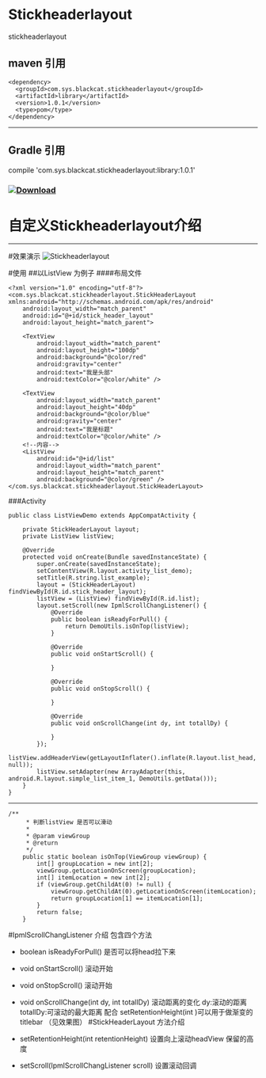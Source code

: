 # Stickheaderlayout
stickheaderlayout

## maven 引用
```
<dependency>
  <groupId>com.sys.blackcat.stickheaderlayout</groupId>
  <artifactId>library</artifactId>
  <version>1.0.1</version>
  <type>pom</type>
</dependency>
```
-------------------
## Gradle 引用
compile 'com.sys.blackcat.stickheaderlayout:library:1.0.1'

### [ ![Download](https://api.bintray.com/packages/yang747046912/maven/StickHeaderLayout/images/download.svg) ](https://bintray.com/yang747046912/maven/StickHeaderLayout/_latestVersion)

# 自定义Stickheaderlayout介绍

---------------
#效果演示
![Stickheaderlayout](https://raw.githubusercontent.com/yang747046912/Stickheaderlayout/master/image/pp.gif)

#使用
##以ListView 为例子
####布局文件
```
<?xml version="1.0" encoding="utf-8"?>
<com.sys.blackcat.stickheaderlayout.StickHeaderLayout  	    xmlns:android="http://schemas.android.com/apk/res/android"
    android:layout_width="match_parent"
    android:id="@+id/stick_header_layout"
    android:layout_height="match_parent">

    <TextView
        android:layout_width="match_parent"
        android:layout_height="100dp"
        android:background="@color/red"
        android:gravity="center"
        android:text="我是头部"
        android:textColor="@color/white" />

    <TextView
        android:layout_width="match_parent"
        android:layout_height="40dp"
        android:background="@color/blue"
        android:gravity="center"
        android:text="我是标题"
        android:textColor="@color/white" />
    <!--内容-->
    <ListView
        android:id="@+id/list"
        android:layout_width="match_parent"
        android:layout_height="match_parent"
        android:background="@color/green" />
</com.sys.blackcat.stickheaderlayout.StickHeaderLayout>
```
###Activity
```
public class ListViewDemo extends AppCompatActivity {

    private StickHeaderLayout layout;
    private ListView listView;

    @Override
    protected void onCreate(Bundle savedInstanceState) {
        super.onCreate(savedInstanceState);
        setContentView(R.layout.activity_list_demo);
        setTitle(R.string.list_example);
        layout = (StickHeaderLayout) findViewById(R.id.stick_header_layout);
        listView = (ListView) findViewById(R.id.list);
        layout.setScroll(new IpmlScrollChangListener() {
            @Override
            public boolean isReadyForPull() {
                return DemoUtils.isOnTop(listView);
            }

            @Override
            public void onStartScroll() {

            }

            @Override
            public void onStopScroll() {

            }

            @Override
            public void onScrollChange(int dy, int totallDy) {

            }
        });
        listView.addHeaderView(getLayoutInflater().inflate(R.layout.list_head, null));
        listView.setAdapter(new ArrayAdapter(this, android.R.layout.simple_list_item_1, DemoUtils.getData()));
    }
}
```
----------
```
/**
     * 判断listView 是否可以滑动
     *
     * @param viewGroup
     * @return
     */
    public static boolean isOnTop(ViewGroup viewGroup) {
        int[] groupLocation = new int[2];
        viewGroup.getLocationOnScreen(groupLocation);
        int[] itemLocation = new int[2];
        if (viewGroup.getChildAt(0) != null) {
            viewGroup.getChildAt(0).getLocationOnScreen(itemLocation);
            return groupLocation[1] == itemLocation[1];
        }
        return false;
    }
```

#IpmlScrollChangListener 介绍
包含四个方法

 - boolean isReadyForPull()
	是否可以将head拉下来
 - void onStartScroll()
    滚动开始
 - void onStopScroll()
   滚动开始
 - void onScrollChange(int dy, int totallDy)
  滚动距离的变化 dy:滚动的距离  totallDy:可滚动的最大距离
 配合 setRetentionHeight(int )可以用于做渐变的titlebar （见效果图）
#StickHeaderLayout 方法介绍
	
 - setRetentionHeight(int retentionHeight)
   设置向上滚动headView 保留的高度
 - setScroll(IpmlScrollChangListener scroll)
 设置滚动回调

	

